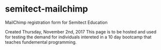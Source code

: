 # semitect-mailchimp
MailChimp registration form for Semitect Education

Created Thursday, November 2nd, 2017
This page is to be hosted and used for testing the demand for individuals intereted in a 10 day bootcamp that teaches fundemental programming.
